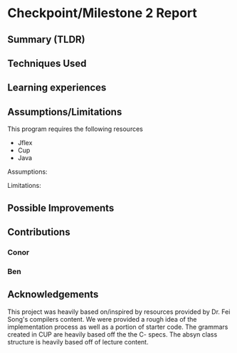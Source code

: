 # Checkpoint/Milestone 2 Report

## Summary (TLDR)

## Techniques Used

## Learning experiences

## Assumptions/Limitations

This program requires the following resources

- Jflex
- Cup
- Java

Assumptions:

Limitations:


## Possible Improvements


## Contributions

### Conor

### Ben

## Acknowledgements

This project was heavily based on/inspired by resources provided by Dr. Fei Song's compilers content. We were provided a rough idea of the implementation process as well as a portion of starter code. The grammars created in CUP are heavily based off the the C- specs. The absyn class structure is heavily based off of lecture content.
